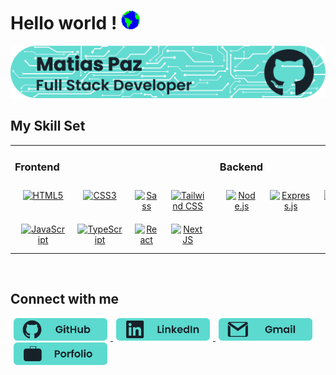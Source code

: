 <!-- README para visualizarlo en Visual Studio Code:
    0. Descomenta el archivo README.md, excepto las instrucciones
    1. Presiona CTRL + P
    2. Escribe ">Markdown" para utilizar la extensión Markdown y ver el README.md -->

# <h1>Hello world ! <img src="./Earth.gif" width="30px"></h1> 

<img src="./github-header-image.png" width="990px">  

## My Skill Set  
<table><tr><td valign="top" width="40%"> 

### Frontend  
<div align="center" style="display: grid; grid-template-columns: repeat(4, 1fr);" >  
<a href="https://en.wikipedia.org/wiki/HTML5" target="_blank"><img style="margin: 10px" src="https://profilinator.rishav.dev/skills-assets/html5-original-wordmark.svg" alt="HTML5" height="55" /></a>  
<a href="https://www.w3schools.com/css/" target="_blank"><img style="margin: 10px" src="https://profilinator.rishav.dev/skills-assets/css3-original-wordmark.svg" alt="CSS3" height="55" /></a>  
<a href="https://sass-lang.com/" target="_blank"><img style="margin: 10px" src="https://profilinator.rishav.dev/skills-assets/sass-original.svg" alt="Sass" height="55" /></a>
<a href="https://www.tailwindcss.com/" target="_blank"><img style="margin: 10px" src="https://profilinator.rishav.dev/skills-assets/tailwindcss.svg" alt="Tailwind CSS" height="55" /></a>  
<a href="https://www.javascript.com/" target="_blank"><img style="margin: 10px" src="https://profilinator.rishav.dev/skills-assets/javascript-original.svg" alt="JavaScript" height="55" /></a>  
<a href="https://www.typescriptlang.org/" target="_blank"><img style="margin: 10px" src="https://profilinator.rishav.dev/skills-assets/typescript-original.svg" alt="TypeScript" height="55" /></a>  
<a href="https://reactjs.org/" target="_blank"><img style="margin: 10px" src="https://profilinator.rishav.dev/skills-assets/react-original-wordmark.svg" alt="React" height="55" /></a>  
<a href="https://nextjs.org/" target="_blank"><img style="margin: 10px" src="https://profilinator.rishav.dev/skills-assets/nextjs.png" alt="NextJS" height="55" /></a>
</div>

</td><td valign="top" width="33%">

### Backend  
<div align="center" style="display: grid; grid-template-columns: repeat(3, 1fr);">  
<a href="https://nodejs.org/" target="_blank"><img style="margin: 10px" src="https://profilinator.rishav.dev/skills-assets/nodejs-original-wordmark.svg" alt="Node.js" height="70" /></a>  
<a href="https://expressjs.com/" target="_blank"><img style="margin: 10px" src="https://profilinator.rishav.dev/skills-assets/express-original-wordmark.svg" alt="Express.js" height="70" /></a>  
<a href="https://www.mysql.com/" target="_blank"><img style="margin: 10px" src="https://profilinator.rishav.dev/skills-assets/mysql-original-wordmark.svg" alt="MySQL" height="70" /></a>  
</div>

</td><td valign="top" width="33%">

### Tools
<div align="center" style="display: grid; grid-template-columns: repeat(4, 1fr);">  
<a href="https://github.com/" target="_blank"><img style="margin: 10px" src="https://profilinator.rishav.dev/skills-assets/git-scm-icon.svg" alt="Git" height="50" /></a>  
<a href="https://www.jestjs.io/" target="_blank"><img style="margin: 10px" src="https://profilinator.rishav.dev/skills-assets/jest.svg" alt="Jest" height="50" /></a>
<a href="https://www.cypress.io/" target="_blank"><img style="margin: 10px;" src="https://www.cypress.io/_astro/navbar-brand.0d71ff96.svg" alt="Cypress" height="45" /></a>
</div>

</td></tr></table>  

<br/>  

## Connect with me
<div>
<a href="https://github.com/Matias-Paz" target="_blank">
<img src="./github.png" alt=github style="margin: 0 5px 0 5px; width: 150px;" />
</a>
<a href="https://www.linkedin.com/in/paz-matias/" target="_blank">
<img src="./linkedin.png" alt=linkedin style="margin: 0 5px 0 5px; width: 150px;" />
</a>
<a href="mailto:MatiasPaz.dev@gmail.com" target="_blank">
<img src="./gmail.png" alt=gmail style="margin: 0 5px 0 5px; width: 150px;" />
</a>
<a href="https://matias-paz.netlify.app/" target="_blank">
<img src="./porfolio.png" alt=porfolio style="margin: 0 5px 0 5px; width: 150px;" />
</a>

</div>  
  
<br/>